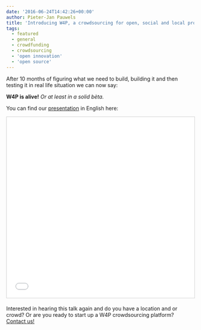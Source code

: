 ```yaml
---
date: '2016-06-24T14:42:26+00:00'
author: Pieter-Jan Pauwels
title: 'Introducing W4P, a crowdsourcing for open, social and local projects.'
tags:
  - featured
  - general
  - crowdfunding
  - crowdsourcing
  - 'open innovation'
  - 'open source'
---
```


After 10 months of figuring what we need to build, building it and then testing it in real life situation we can now say:

**W4P is alive!** _Or at least in a solid bèta._

You can find our [presentation](http://www.slideshare.net/OpenKnowledgeBE/w4p-lancering-open-source-crowdsourcing-platform?ref=http://www.openknowledge.be/2016/06/24/introducing-w4p-a-crowdsourcing-for-open-social-and-local-projects/) in English here:

<iframe allowfullscreen="" frameborder="0" height="485" marginheight="0" marginwidth="0" scrolling="no" src="//www.slideshare.net/slideshow/embed_code/key/iMty7uBy0Ha3sj" style="border:1px solid #CCC; border-width:1px; margin-bottom:5px; max-width: 100%;" width="595"> </iframe>

Interested in hearing this talk again and do you have a location and or crowd? Or are you ready to start up a W4P crowdsourcing platform?  
[Contact us!](http://be.okfn.org/contact/)
